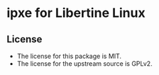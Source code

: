 # ipxe for Libertine Linux

## License

* The license for this package is MIT.
* The license for the upstream source is GPLv2.
